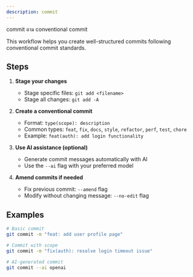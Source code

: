 ```yaml
---
description: commit
---
```


commit ตาม conventional commit


This workflow helps you create well-structured commits following conventional commit standards.

## Steps

1. **Stage your changes**
   - Stage specific files: `git add <filename>`
   - Stage all changes: `git add -A`

2. **Create a conventional commit**
   - Format: `type(scope): description`
   - Common types: `feat`, `fix`, `docs`, `style`, `refactor`, `perf`, `test`, `chore`
   - Example: `feat(auth): add login functionality`

3. **Use AI assistance (optional)**
   - Generate commit messages automatically with AI
   - Use the `--ai` flag with your preferred model

4. **Amend commits if needed**
   - Fix previous commit: `--amend` flag
   - Modify without changing message: `--no-edit` flag

## Examples

```bash
# Basic commit
git commit -m "feat: add user profile page"

# Commit with scope
git commit -m "fix(auth): resolve login timeout issue"

# AI-generated commit
git commit --ai openai
```
